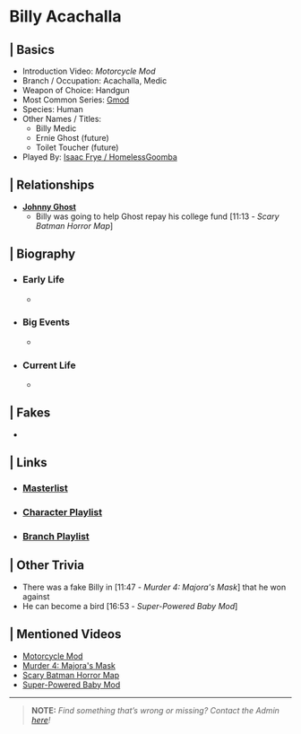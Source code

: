 # Billy Acachalla  


## | Basics  
- Introduction Video: *Motorcycle Mod*  
- Branch / Occupation: Acachalla, Medic  
- Weapon of Choice: Handgun  
- Most Common Series: [Gmod](6.Series/Gmod.html)  
- Species: Human  
- Other Names / Titles:   
  - Billy Medic  
  - Ernie Ghost \(future)
  - Toilet Toucher \(future)
- Played By: [Isaac Frye / HomelessGoomba](3.Siblings/3.4.Isaac-Frye-HomelessGoomba.html)  


## | Relationships  
- [**Johnny Ghost**](5.Characters/Johnny_Ghost.html)  
  - Billy was going to help Ghost repay his college fund \[11:13 - *Scary Batman Horror Map*]


## | Biography  
- ### Early Life  
  -   
- ### Big Events  
  -   
- ### Current Life  
  -   


## | Fakes
- 
 

## | Links  
- ### [Masterlist]()  
- ### [Character Playlist]()  
- ### [Branch Playlist]()  


## | Other Trivia  
- There was a fake Billy in \[11:47 - *Murder 4: Majora's Mask*] that he won against
- He can become a bird \[16:53 - *Super-Powered Baby Mod*]


## | Mentioned Videos
- [Motorcycle Mod](https://youtu.be/gNREBUzmn98)
- [Murder 4: Majora's Mask](https://youtu.be/rJShOzX411o)
- [Scary Batman Horror Map](https://youtu.be/EB9US2_E0J8)
- [Super-Powered Baby Mod](https://youtu.be/jWXZO7cAe3o)

----

> **NOTE:** *Find something that’s wrong or missing? Contact the Admin [here](./chapter_2.md)!*